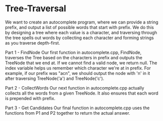 # Tree-Traversal
We want to create an autocomplete program, where we can provide a string prefix,
and output a list of possible words that start with prefix. We do this by designing a
tree where each value is a character, and traversing through the tree spells out
words by collecting each character and forming strings as you traverse depth-first.

Part 1 - FindNode
Our first function in autocomplete.cpp, FindNode, traverses the Tree based on the
characters in prefix and outputs the TreeNode that we end at. If we cannot find a
valid node, we return null. The index variable helps us remember which character
we're at in prefix.
For example, if our prefix was "acn", we should output the node with 'n' in it after
traversing TreeNode('a') and TreeNode('c').

Part 2 - CollectWords
Our next function in autocomplete.cpp actually collects all the words from a given
TreeNode. It also ensures that each word is prepended with prefix. 

Part 3 - Get Candidates
Our final function in autocomplete.cpp uses the functions from P1 and P2 together to
return the actual answer.
